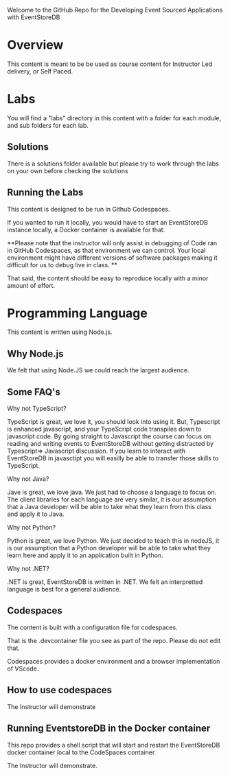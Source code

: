 Welcome to the GitHub Repo for the Developing Event Sourced Applications with EventStoreDB

# Overview

This content is meant to be be used as course content for Instructor Led delivery, or Self Paced. 

# Labs

You will find a "labs" directory in this content with a folder for each module, and sub folders for each lab. 

## Solutions
There is a solutions folder available but please try to work through the labs on your own before checking the solutions

## Running the Labs

This content is designed to be run in Github Codespaces. 

If you wanted to run it locally, you would have to start an EventStoreDB instance locally, a Docker container is available for that. 

**Please note that the instructor will only assist in debugging of Code ran in GitHub Codespaces, as that environment we can control. Your local environment might have different versions of software packages making it difficult for us to debug live in class. **

That said, the content should be easy to reproduce locally with a minor amount of effort.


# Programming Language

This content is written using Node.js.

## Why Node.js

We felt that using Node.JS we could reach the largest audience. 

## Some FAQ's

Why not TypeScript?

TypeScript is great, we love it, you should look into using it. But, Typescript is enhanced javascript, and your TypeScript code transpiles down to javascript code. By going straight to Javascript the course can focus on reading and writing events to EventStoreDB without getting distracted by Typescript=> Javascript discussion. If you learn to interact with EventStoreDB in javasctipt you will easilly be able to transfer those skills to TypeScript.

Why not Java? 

Jave is great, we love java. We just had to choose a language to focus on. The client libraries for each language are very similar, it is our assumption that a Java developer will be able to take what they learn from this class and apply it to Java. 

Why not Python?

Python is great, we love Python. We just decided to teach this in nodeJS, it is our assumption that a Python developer will be able to take what they learn here and apply it to an application built in Python. 

Why not .NET? 

.NET is great, EventStoreDB is written in .NET. We felt an interpretted language is best for a general audience. 

## Codespaces

The content is built with a configuration file for codespaces.

That is the .devcontainer file you see as part of the repo. Please do not edit that. 

Codespaces provides a docker environment and a browser implementation of VScode.


## How to use codespaces

The Instructor will demonstrate

## Running EventstoreDB in the Docker container

This repo provides a shell script that will start and restart the EventStoreDB docker container local to the CodeSpaces container. 

The Instructor will demonstrate.



